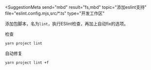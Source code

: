 <SuggestionMeta
    send="mbd"
    result="fs,mbd"
    topic="添加eslint支持"
    file="eslint.config.mjs,src/*.ts"
    type="开发工作区"
>
</SuggestionMeta>

添加包脚本，名为`lint`，执行ESlint检查，再加上自动fix的选项。

检查

```bash
yarn project lint
```

自动修复

```bash
yarn project lint +f
```

<SuggestionResult completed />
